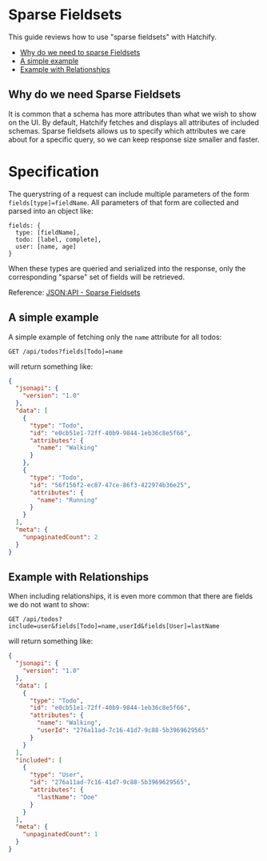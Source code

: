 # Sparse Fieldsets

This guide reviews how to use "sparse fieldsets" with Hatchify.

- [Why do we need to sparse Fieldsets](#why-do-we-need-to-sparse-fieldsets)
- [A simple example](#a-simple-example)
- [Example with Relationships](#example-with-relationships)

## Why do we need Sparse Fieldsets

It is common that a schema has more attributes than what we wish to show on the UI. By default, Hatchify fetches and displays all attributes of included schemas. Sparse fieldsets allows us to specify which attributes we care about for a specific query, so we can keep response size smaller and faster.

# Specification

The querystring of a request can include multiple parameters of the form `fields[type]=fieldName`. All parameters of that form are collected and parsed into an object like: 

```
fields: {
  type: [fieldName],
  todo: [label, complete],
  user: [name, age]
}
```

When these types are queried and serialized into the response, only the corresponding "sparse" set of fields will be retrieved. 

Reference: [JSON:API - Sparse Fieldsets](https://jsonapi.org/format/#fetching-sparse-fieldsets)

## A simple example

A simple example of fetching only the `name` attribute for all todos:

```curl
GET /api/todos?fields[Todo]=name
```

will return something like:

```json
{
  "jsonapi": {
    "version": "1.0"
  },
  "data": [
    {
      "type": "Todo",
      "id": "e0cb51e1-72ff-40b9-9844-1eb36c8e5f66",
      "attributes": {
        "name": "Walking"
      }
    },
    {
      "type": "Todo",
      "id": "56f156f2-ec87-47ce-86f3-422974b36e25",
      "attributes": {
        "name": "Running"
      }
    }
  ],
  "meta": {
    "unpaginatedCount": 2
  }
}
```

## Example with Relationships

When including relationships, it is even more common that there are fields we do not want to show:

```curl
GET /api/todos?include=user&fields[Todo]=name,userId&fields[User]=lastName
```

will return something like:

```json
{
  "jsonapi": {
    "version": "1.0"
  },
  "data": [
    {
      "type": "Todo",
      "id": "e0cb51e1-72ff-40b9-9844-1eb36c8e5f66",
      "attributes": {
        "name": "Walking",
        "userId": "276a11ad-7c16-41d7-9c88-5b3969629565"
      }
    }
  ],
  "included": [
    {
      "type": "User",
      "id": "276a11ad-7c16-41d7-9c88-5b3969629565",
      "attributes": {
        "lastName": "Doe"
      }
    }
  ],
  "meta": {
    "unpaginatedCount": 1
  }
}
```
